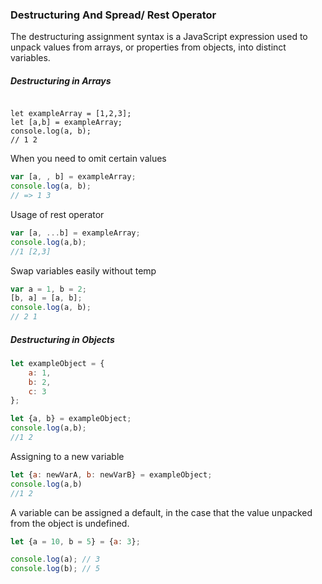 ### Destructuring And Spread/ Rest Operator

The destructuring assignment syntax is a JavaScript expression used to unpack values from arrays, or properties from objects, into distinct variables.

##### Destructuring in Arrays

```javascrit

let exampleArray = [1,2,3];
let [a,b] = exampleArray;
console.log(a, b);
// 1 2
```

When you need to omit certain values
```javascript
var [a, , b] = exampleArray;
console.log(a, b);
// => 1 3
```
Usage of rest operator 
```javascript
var [a, ...b] = exampleArray;
console.log(a,b);
//1 [2,3]
```
Swap variables easily without temp
```javascript
var a = 1, b = 2;
[b, a] = [a, b];
console.log(a, b);
// 2 1
```

##### Destructuring in Objects

```javascript
let exampleObject = {
	a: 1,
	b: 2,
	c: 3
};

let {a, b} = exampleObject;
console.log(a,b);
//1 2
```
Assigning to a new variable

```javascript
let {a: newVarA, b: newVarB} = exampleObject;
console.log(a,b)
//1 2	

```
A variable can be assigned a default, in the case that the value unpacked from the object is undefined.

```javascript
let {a = 10, b = 5} = {a: 3};

console.log(a); // 3
console.log(b); // 5
```
